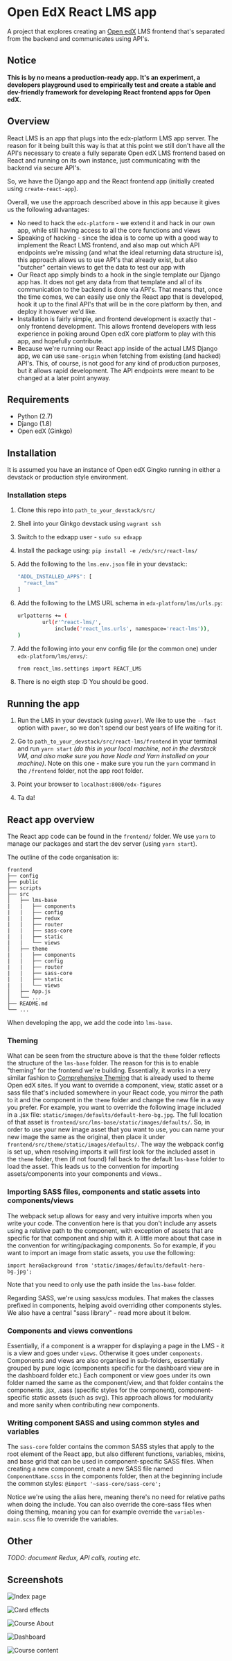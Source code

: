 Open EdX React LMS app
===========

A project that explores creating an [Open edX](https://open.edx.org) LMS frontend that's separated from the backend and communicates using API's.

Notice
------
**This is by no means a production-ready app. It's an experiment, a developers playground used to empirically test and create a stable and dev-friendly framework for developing React frontend apps for Open edX.**

Overview
--------
React LMS is an app that plugs into the edx-platform LMS app server. The reason for it being built this way is that at this point we still don't have all the API's necessary to create a fully separate Open edX LMS frontend based on React and running on its own instance, just communicating with the backend via secure API's.

So, we have the Django app and the React frontend app (initially created using ``create-react-app``).

Overall, we use the approach described above in this app because it gives us the following advantages:
* No need to hack the ``edx-platform`` - we extend it and hack in our own app, while still having access to all the core functions and views
* Speaking of hacking - since the idea is to come up with a good way to implement the React LMS frontend, and also map out which API endpoints we're missing (and what the ideal returning data structure is), this approach allows us to use API's that already exist, but also "butcher" certain views to get the data to test our app with
* Our React app simply binds to a hook in the single template our Django app has. It does not get any data from that template and all of its communication to the backend is done via API's. That means that, once the time comes, we can easily use only the React app that is developed, hook it up to the final API's that will be in the core platform by then, and deploy it however we'd like.
* Installation is fairly simple, and frontend development is exactly that - only frontend development. This allows frontend developers with less experience in poking around Open edX core platform to play with this app, and hopefully contribute.
* Because we're running our React app inside of the actual LMS Django app, we can use ``same-origin`` when fetching from existing (and hacked) API's. This, of course, is not good for any kind of production purposes, but it allows rapid development. The API endpoints were meant to be changed at a later point anyway.

Requirements
------------
* Python (2.7)
* Django (1.8)
* Open edX (Ginkgo)

Installation
------------
It is assumed you have an instance of Open edX Gingko running in either a devstack or production style environment.

### Installation steps

1. Clone this repo into ``path_to_your_devstack/src/``

2. Shell into your Ginkgo devstack using ``vagrant ssh``

3. Switch to the edxapp user - ``sudo su edxapp``

4. Install the package using: ``pip install -e /edx/src/react-lms/``

5. Add the following to the ``lms.env.json`` file in your devstack::
	  ```sh
	  "ADDL_INSTALLED_APPS": [
	    "react_lms"
	  ]
	  ```

6. Add the following to the LMS URL schema in ``edx-platform/lms/urls.py``:
	  ```sh
	  urlpatterns += (
	          url(r'^react-lms/',
	              include('react_lms.urls', namespace='react-lms')),
	  )
	  ```

7. Add the following into your env config file (or the common one) under ``edx-platform/lms/envs/``:
	  ```sh
	  from react_lms.settings import REACT_LMS
	  ```
8. There is no eigth step :D You should be good.


## Running the app

1. Run the LMS in your devstack (using ``paver``). We like to use the ``--fast`` option with ``paver``, so we don't spend our best years of life waiting for it.

2. Go to ``path_to_your_devstack/src/react-lms/frontend`` in your terminal and run ``yarn start`` *(do this in your local machine, not in the devstack VM, and also make sure you have Node and Yarn installed on your machine)*. Note on this one - make sure you run the ``yarn`` command in the ``/frontend`` folder, not the app root folder.

3. Point your browser to ``localhost:8000/edx-figures``

4. Ta da!


React app overview
------------
The React app code can be found in the ``frontend/`` folder. We use ``yarn`` to manage our packages and start the dev server (using ``yarn start``).

The outline of the code organisation is:

```
frontend
├── config
├── public
├── scripts
├── src
│   ├── lms-base
|   |   ├── components
|   |   ├── config
|   |   ├── redux
|   |   ├── router
|   |   ├── sass-core
|   |   ├── static
|   |   └── views
│   ├── theme
|   |   ├── components
|   |   ├── config
|   |   ├── router
|   |   ├── sass-core
|   |   ├── static
|   |   └── views
│   ├── App.js
│   └── ...
├── README.md
└── ...
```

When developing the app, we add the code into ``lms-base``.

### Theming
What can be seen from the structure above is that the ``theme`` folder reflects the structure of the ``lms-base`` folder. The reason for this is to enable "theming" for the frontend we're building. Essentially, it works in a very similar fashion to [Comprehensive Theming](http://edx.readthedocs.io/projects/edx-installing-configuring-and-running/en/latest/ecommerce/theming.html) that is already used to theme Open edX sites. If you want to override a component, view, static asset or a sass file that's included somewhere in your React code, you mirror the path to it and the component in the ``theme`` folder and change the new file in a way you prefer.
For example, you want to override the following image included in a .jsx file: ``static/images/defaults/default-hero-bg.jpg``. The full location of that asset is ``frontend/src/lms-base/static/images/defaults/``. So, in order to use your new image asset that you want to use, you can name your new image the same as the original, then place it under ``frontend/src/theme/static/images/defaults/``. The way the webpack config is set up, when resolving imports it will first look for the included asset in the ``theme`` folder, then (if not found) fall back to the default ``lms-base`` folder to load the asset.
This leads us to the convention for importing assets/components into your components and views..

### Importing SASS files, components and static assets into components/views

The webpack setup allows for easy and very intuitive imports when you write your code. The convention here is that you don't include any assets using a relative path to the component, with exception of assets that are specific for that component and ship with it. A little more about that case in the convention for writing/packaging components.
So for example, if you want to import an image from static assets, you use the following:
```
import heroBackground from 'static/images/defaults/default-hero-bg.jpg';
```
Note that you need to only use the path inside the ``lms-base`` folder.

Regarding SASS, we're using sass/css modules. That makes the classes prefixed in components, helping avoid overriding other components styles. We also have a central "sass library" - read more about it below.

### Components and views conventions

Essentially, if a component is a wrapper for displaying a page in the LMS - it is a view and goes under ``views``. Otherwise it goes under ``components``. Components and views are also organised in sub-folders, essentially grouped by pure logic (components specific for the dashboard view are in the dashboard folder etc.)
Each component or view goes under its own folder named the same as the component/view, and that folder contains the components .jsx, .sass (specific styles for the component), component-specific static assets (such as svg).
This approach allows for modularity and more sanity when contributing new components.

### Writing component SASS and using common styles and variables

The ``sass-core`` folder contains the common SASS styles that apply to the root element of the React app, but also different functions, variables, mixins, and base grid that can be used in component-specific SASS files.
When creating a new component, create a new SASS file named ``ComponentName.scss`` in the components folder, then at the beginning include the common styles:
``@import '~sass-core/sass-core';``

Notice we're using the alias here, meaning there's no need for relative paths when doing the include. You can also override the core-sass files when doing theming, meaning you can for example override the ``variables-main.scss`` file to override the variables.

Other
--------
*TODO: document Redux, API calls, routing etc.*

Screenshots
--------
![Index page](https://media.giphy.com/media/3ztVvKIH5jHOxRbBsA/giphy.gif)

![Card effects](https://media.giphy.com/media/5n5BNMVBjunVBfDBeT/giphy.gif)

![Course About](https://media.giphy.com/media/FeUGlFLmvBVWu3f58M/giphy.gif)

![Dashboard](https://media.giphy.com/media/kwSlSy9rtUFKXntpTd/giphy.gif)

![Course content](https://media.giphy.com/media/1WbJwfz4Scp6nXOwXJ/giphy.gif)
